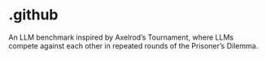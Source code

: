 # .github
An LLM benchmark inspired by Axelrod’s Tournament, where LLMs compete against each other in repeated rounds of the Prisoner’s Dilemma.
